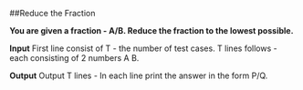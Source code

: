 ##Reduce the Fraction

**You are given a fraction - A/B.
Reduce the fraction to the lowest possible.**

**Input**
First line consist of T - the number of test cases. T lines follows - each consisting of 2 numbers A B.

**Output**
Output T lines - In each line print the answer in the form P/Q.

